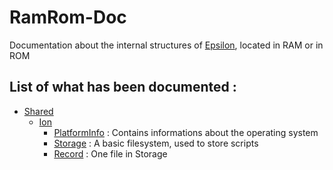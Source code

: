 # RamRom-Doc
Documentation about the internal structures of [Epsilon](https://github.com/numworks/epsilon), located in RAM or in ROM

## List of what has been documented :

- [Shared](Shared/)
  - [Ion](Shared/Ion/)
    - [PlatformInfo](Shared/Ion/PlatformInfo.md) : Contains informations about the operating system
    - [Storage](Shared/Ion/Storage.md) : A basic filesystem, used to store scripts
    - [Record](Shared/Ion/Storage.md#record) : One file in Storage

